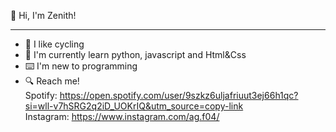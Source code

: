 👋 Hi, I'm Zenith!<hr>
- 🚴 I like cycling
- 🌱 I'm currently learn python, javascript and Html&Css
- ⌨️ I'm new to programming
- 🔍 Reach me!<br>
 Spotify: https://open.spotify.com/user/9szkz6uljafriuut3ej66h1qc?si=wll-v7hSRG2q2iD_UOKrIQ&utm_source=copy-link<br>
 Instagram: https://www.instagram.com/ag.f04/






<!---
Zenith48/Zenith48 is a ✨ special ✨ repository because its `README.md` (this file) appears on your GitHub profile.
You can click the Preview link to take a look at your changes.
--->
